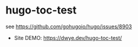 # hugo-toc-test

see https://github.com/gohugoio/hugo/issues/8903

- Site DEMO: https://dwye.dev/hugo-toc-test/

